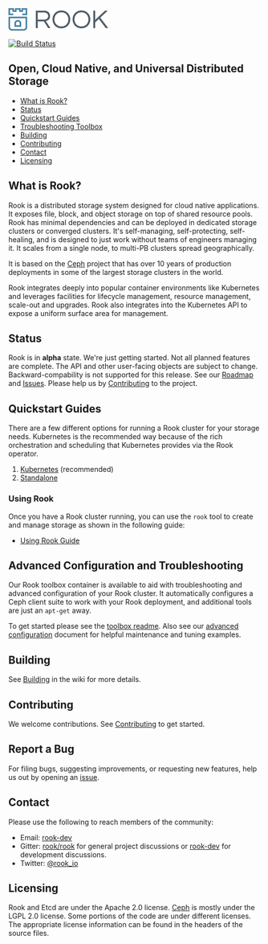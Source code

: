 ![logo](Documentation/media/logo.png?raw=true "Rook")

[![Build Status](https://jenkins.rook.io/buildStatus/icon?job=rook/rook/master)](https://jenkins.rook.io/blue/organizations/jenkins/rook%2Frook/activity)

## Open, Cloud Native, and Universal Distributed Storage

- [What is Rook?](#what-is-rook)
- [Status](#status)
- [Quickstart Guides](#quickstart-guides)
- [Troubleshooting Toolbox](#troubleshooting-toolbox)
- [Building](#building)
- [Contributing](#contributing)
- [Contact](#contact)
- [Licensing](#licensing)

## What is Rook?

Rook is a distributed storage system designed for cloud native applications. It exposes file, block, and object storage on top of shared resource pools.
Rook has minimal dependencies and can be deployed in dedicated storage clusters or converged clusters.
It's self-managing, self-protecting, self-healing, and is designed to just work without teams of engineers managing it.
It scales from a single node, to multi-PB clusters spread geographically.

It is based on the [Ceph](http://ceph.com) project that has over 10 years of production deployments in some of the largest storage clusters in the world.

Rook integrates deeply into popular container environments like Kubernetes and leverages facilities for lifecycle management, resource management, scale-out and upgrades.
Rook also integrates into the Kubernetes API to expose a uniform surface area for management.

## Status

Rook is in **alpha** state. We're just getting started. Not all planned features are complete. The API
and other user-facing objects are subject to change. Backward-compability is not supported for this
release. See our [Roadmap](https://github.com/rook/rook/wiki/Roadmap) and [Issues](https://github.com/rook/rook/issues).
Please help us by [Contributing](CONTRIBUTING.md) to the project.

## Quickstart Guides

There are a few different options for running a Rook cluster for your storage needs.  Kubernetes is the recommended way because of the rich orchestration and scheduling that Kubernetes provides via the Rook operator.

1. [Kubernetes](Documentation/kubernetes.md) (recommended)
2. [Standalone](Documentation/standalone.md)

### Using Rook

Once you have a Rook cluster running, you can use the `rook` tool to create and manage storage as shown in the following guide:
- [Using Rook Guide](Documentation/client.md)

## Advanced Configuration and Troubleshooting

Our Rook toolbox container is available to aid with troubleshooting and advanced configuration of your Rook cluster.
It automatically configures a Ceph client suite to work with your Rook deployment, and additional tools are just an `apt-get` away.

To get started please see the [toolbox readme](Documentation/toolbox.md).  Also see our [advanced configuration](Documentation/advanced-configuration.md) document for helpful maintenance and tuning examples.

## Building

See [Building](https://github.com/rook/rook/wiki/Building) in the wiki for more details.

## Contributing

We welcome contributions. See [Contributing](CONTRIBUTING.md) to get started.

## Report a Bug

For filing bugs, suggesting improvements, or requesting new features, help us out by opening an [issue](https://github.com/rook/rook/issues).

## Contact

Please use the following to reach members of the community:

- Email: [rook-dev](https://groups.google.com/forum/#!forum/rook-dev)
- Gitter: [rook/rook](https://gitter.im/rook/rook) for general project discussions or [rook-dev](https://gitter.im/rook/rook-dev) for development discussions.
- Twitter: [@rook_io](https://twitter.com/rook_io)

## Licensing

Rook and Etcd are under the Apache 2.0 license. [Ceph](https://github.com/rook/ceph/blob/master/COPYING) is mostly under the LGPL 2.0 license. Some portions
of the code are under different licenses. The appropriate license information can be found in the headers
of the source files.
